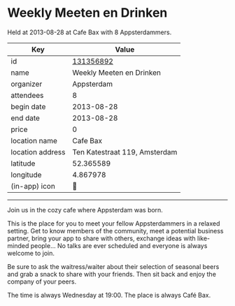# Weekly Meeten en Drinken
Held at 2013-08-28 at Cafe Bax with 8 Appsterdammers.
        
|Key|Value
|---|---|
|id|[131356892](https://www.meetup.com/appsterdam/events/131356892/)|
|name|Weekly Meeten en Drinken|
|organizer|Appsterdam|
|attendees|8|
|begin date|2013-08-28|
|end date|2013-08-28|
|price|0|
|location name|Cafe Bax|
|location address|Ten Katestraat 119, Amsterdam|
|latitude|52.365589|
|longitude|4.867978|
|(in-app) icon|🍺|

---

Join us in the cozy cafe where Appsterdam was born.

This is the place for you to meet your fellow Appsterdammers in a relaxed setting. Get to know members of the community, meet a potential business partner, bring your app to share with others, exchange ideas with like-minded people... No talks are ever scheduled and everyone is always welcome to join.

Be sure to ask the waitress/waiter about their selection of seasonal beers and grab a snack to share with your friends. Then sit back and enjoy the company of your peers.

The time is always Wednesday at 19:00. The place is always Café Bax.


